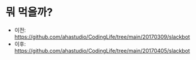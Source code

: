 # 뭐 먹을까?

- 이전: <https://github.com/ahastudio/CodingLife/tree/main/20170309/slackbot>
- 이후: <https://github.com/ahastudio/CodingLife/tree/main/20170405/slackbot>
